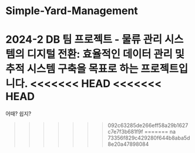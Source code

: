 # Simple-Yard-Management

2024-2 DB 팀 프로젝트 - 물류 관리 시스템의 디지털 전환: 효율적인 데이터 관리 및 추적 시스템 구축을 목표로 하는 프로젝트입니다.
<<<<<<< HEAD
<<<<<<< HEAD
=======

어때? 쉽지?

> > > > > > > 092c63285de266eff58a29b1627c7e7f3b681f9f
=======
na
>>>>>>> 73356f829c429280f644b8aba5d8e20a47898084
